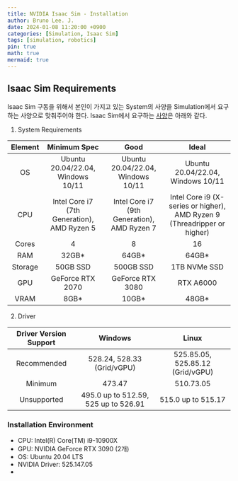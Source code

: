 ```yaml
---
title: NVIDIA Isaac Sim - Installation
author: Bruno Lee. J.
date: 2024-01-08 11:20:00 +0900
categories: [Simulation, Isaac Sim]
tags: [simulation, robotics]
pin: true
math: true
mermaid: true
---
```


## Isaac Sim Requirements
Isaac Sim 구동을 위해서 본인이 가지고 있는 System의 사양을 Simulation에서 요구하는 사양으로 맞춰주어야 한다. Isaac Sim에서 요구하는 [사양](https://docs.omniverse.nvidia.com/isaacsim/latest/installation/requirements.html)은 아래와 같다.
1. System Requirements

| Element |                Minimum Spec                 |                    Good                     |                                  Ideal                                   |
|:-------:|:-------------------------------------------:|:-------------------------------------------:|:------------------------------------------------------------------------:|
|   OS    |      Ubuntu 20.04/22.04, <br/>Windows 10/11      |      Ubuntu 20.04/22.04, <br/>Windows 10/11      |                    Ubuntu 20.04/22.04, <br/>Windows 10/11                     |
|   CPU   | Intel Core i7 (7th Generation), <br/>AMD Ryzen 5 | Intel Core i7 (9th Generation), <br/>AMD Ryzen 7 | Intel Core i9 (X-series or higher), <br/>AMD Ryzen 9 (Threadripper or higher) |
|  Cores  |                      4                      |                      8                      |                                    16                                    |
|   RAM   |                    32GB*                    |                    64GB*                    |                                  64GB*                                   |
| Storage |                  50GB SSD                   |                  500GB SSD                  |                               1TB NVMe SSD                               |
|   GPU   |              GeForce RTX 2070               |              GeForce RTX 3080               |                                RTX A6000                                 |
|    VRAM     |                      8GB*                       |                      10GB*                       |                                     48GB*                                     |

2. Driver
   
| Driver Version Support  |                Windows                |               Linux               |
|:-----------------------:|:-------------------------------------:|:---------------------------------:|
|       Recommended       |      528.24, 528.33 (Grid/vGPU)       | 525.85.05, 525.85.12 (Grid/vGPU)  |
|         Minimum         |                473.47                 |             510.73.05             |
|       Unsupported       | 495.0 up to 512.59, 525 up to 526.91  |        515.0 up to 515.17         |


### Installation Environment
- CPU: Intel(R) Core(TM) i9-10900X
- GPU: NVIDIA GeForce RTX 3090 (2개)
- OS: Ubuntu 20.04 LTS
- NVIDIA Driver: 525.147.05
- 

